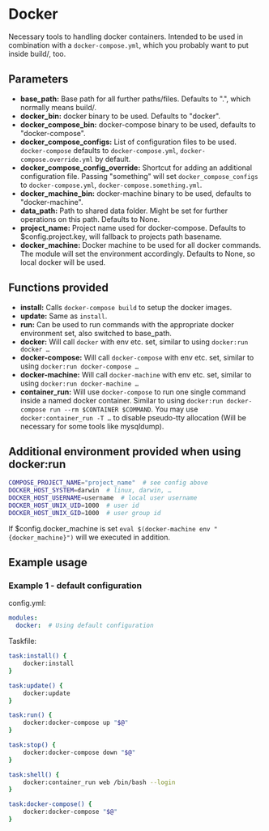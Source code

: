 # Docker

Necessary tools to handling docker containers. Intended to be used in combination with a `docker-compose.yml`, which
you probably want to put inside build/, too.

## Parameters

* **base_path:** Base path for all further paths/files. Defaults to ".", which normally means build/.
* **docker_bin:** docker binary to be used. Defaults to "docker".
* **docker_compose_bin:** docker-compose binary to be used, defaults to "docker-compose".
* **docker_compose_configs:** List of configuration files to be used. `docker-compose` defaults to `docker-compose.yml`, `docker-compose.override.yml` by default. 
* **docker_compose_config_override:** Shortcut for adding an additional configuration file. Passing "something" will set `docker_compose_configs` to `docker-compose.yml`, `docker-compose.something.yml`.
* **docker_machine_bin:** docker-machine binary to be used, defaults to "docker-machine".
* **data_path:** Path to shared data folder. Might be set for further operations on this path. Defaults to None.
* **project_name:** Project name used for docker-compose. Defaults to $config.project.key, will fallback to projects path basename.
* **docker_machine:** Docker machine to be used for all docker commands. The module will set the environment accordingly. Defaults to None, so local docker will be used.

## Functions provided

* **install:** Calls `docker-compose build` to setup the docker images.
* **update:** Same as `install`.
* **run:** Can be used to run commands with the appropriate docker environment set, also switched to base_path.
* **docker:** Will call `docker` with env etc. set, similar to using `docker:run docker …`
* **docker-compose:** Will call `docker-compose` with env etc. set, similar to using `docker:run docker-compose …`
* **docker-machine:** Will call `docker-machine` with env etc. set, similar to using `docker:run docker-machine …`
* **container_run:** Will use `docker-compose` to run one single command inside a named docker container. Similar to
    using `docker:run docker-compose run --rm $CONTAINER $COMMAND`. You may use `docker:container_run -T …` to disable
    pseudo-tty allocation (Will be necessary for some tools like mysqldump).

## Additional environment provided when using docker:run

```bash
COMPOSE_PROJECT_NAME="project_name"  # see config above
DOCKER_HOST_SYSTEM=darwin  # linux, darwin, …
DOCKER_HOST_USERNAME=username  # local user username
DOCKER_HOST_UNIX_UID=1000  # user id
DOCKER_HOST_UNIX_GID=1000  # user group id
```

If $config.docker_machine is set `eval $(docker-machine env "{docker_machine}")` will we executed in addition.

## Example usage

### Example 1 - default configuration

config.yml:
```yaml
modules:
  docker:  # Using default configuration
```

Taskfile:
```bash
task:install() {
    docker:install
}

task:update() {
    docker:update
}

task:run() {
    docker:docker-compose up "$@"
}

task:stop() {
    docker:docker-compose down "$@"
}

task:shell() {
    docker:container_run web /bin/bash --login
}

task:docker-compose() {
    docker:docker-compose "$@"
}
```


